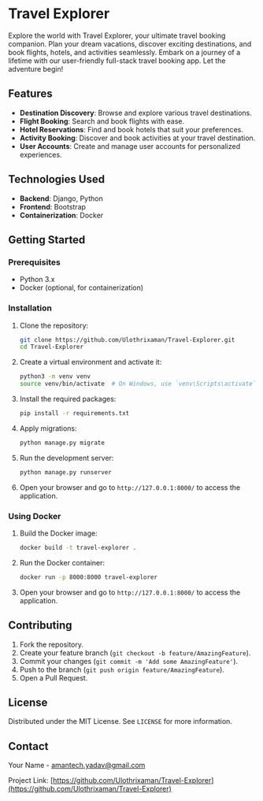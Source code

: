 # Travel Explorer

Explore the world with Travel Explorer, your ultimate travel booking companion. Plan your dream vacations, discover exciting destinations, and book flights, hotels, and activities seamlessly. Embark on a journey of a lifetime with our user-friendly full-stack travel booking app. Let the adventure begin!

## Features

- **Destination Discovery**: Browse and explore various travel destinations.
- **Flight Booking**: Search and book flights with ease.
- **Hotel Reservations**: Find and book hotels that suit your preferences.
- **Activity Booking**: Discover and book activities at your travel destination.
- **User Accounts**: Create and manage user accounts for personalized experiences.

## Technologies Used

- **Backend**: Django, Python
- **Frontend**: Bootstrap
- **Containerization**: Docker

## Getting Started

### Prerequisites

- Python 3.x
- Docker (optional, for containerization)

### Installation

1. Clone the repository:
    ```sh
    git clone https://github.com/Ulothrixaman/Travel-Explorer.git
    cd Travel-Explorer
    ```

2. Create a virtual environment and activate it:
    ```sh
    python3 -m venv venv
    source venv/bin/activate  # On Windows, use `venv\Scripts\activate`
    ```

3. Install the required packages:
    ```sh
    pip install -r requirements.txt
    ```

4. Apply migrations:
    ```sh
    python manage.py migrate
    ```

5. Run the development server:
    ```sh
    python manage.py runserver
    ```

6. Open your browser and go to `http://127.0.0.1:8000/` to access the application.

### Using Docker

1. Build the Docker image:
    ```sh
    docker build -t travel-explorer .
    ```

2. Run the Docker container:
    ```sh
    docker run -p 8000:8000 travel-explorer
    ```

3. Open your browser and go to `http://127.0.0.1:8000/` to access the application.

## Contributing

1. Fork the repository.
2. Create your feature branch (`git checkout -b feature/AmazingFeature`).
3. Commit your changes (`git commit -m 'Add some AmazingFeature'`).
4. Push to the branch (`git push origin feature/AmazingFeature`).
5. Open a Pull Request.

## License

Distributed under the MIT License. See `LICENSE` for more information.

## Contact

Your Name - [amantech.yadav@gmail.com](mailto:amantech.yadav@gmail.com)

Project Link: [https://github.com/Ulothrixaman/Travel-Explorer](https://github.com/Ulothrixaman/Travel-Explorer)
